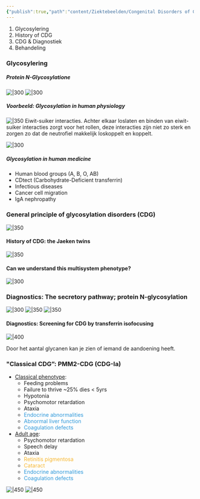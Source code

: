 ```yaml
---
{"publish":true,"path":"content/Ziektebeelden/Congenital Disorders of Glycosylation.md","permalink":"/content/ziektebeelden/congenital-disorders-of-glycosylation/","title":"Congenital Disorders of Glycosylation","tags":["Klinische_genetica","Ziektebeeld"]}
---
```




1. Glycosylering  
2. History of CDG  
3. CDG & Diagnostiek  
4. Behandeling


### Glycosylering

##### Protein N-Glycosylatione
![|300](https://i.imgur.com/oAststg.png)
![|300](https://i.imgur.com/wIMjWgN.png)

##### Voorbeeld: Glycosylation in human physiology
![|350](https://i.imgur.com/VsUuAou.png)
Eiwit-suiker interacties. Achter elkaar loslaten en binden van eiwit-suiker interacties zorgt voor het rollen, deze interacties zijn niet zo sterk en zorgen zo dat de neutrofiel makkelijk loskoppelt en koppelt.

![|300](https://i.imgur.com/Ypxok5Z.png)

##### Glycosylation in human medicine
- Human blood groups (A, B, O, AB)  
- CDtect (Carbohydrate-Deficient transferrin)  
- Infectious diseases  
- Cancer cell migration  
- IgA nephropathy  

### General principle of glycosylation disorders (CDG)
![|350](https://i.imgur.com/pXFOby7.png)

#### History of CDG: the Jaeken twins
![|350](https://i.imgur.com/7qjJFFe.png)



#### Can we understand this multisystem phenotype?
![|300](https://i.imgur.com/4CAppnS.png)

### Diagnostics: The secretory pathway; protein N-glycosylation
![|300](https://i.imgur.com/JThbk8H.png)
![|350](https://i.imgur.com/sJJkzl2.png)
![|350](https://i.imgur.com/e1yAvGB.png)


#### Diagnostics: Screening for CDG by transferrin isofocusing

![|400](https://i.imgur.com/DeXp8ZS.png)

Door het aantal glycanen kan je zien of iemand de aandoening heeft. 

### "Classical CDG”: PMM2-CDG (CDG-Ia)
- <u>Classical phenotype</u>:  
	- Feeding problems  
	- Failure to thrive  ~25% dies < 5yrs
	- Hypotonia  
	- Psychomotor retardation  
	- Ataxia  
	- <span style='color:#2d98da'>Endocrine abnormalities  </span>
	- <span style='color:#2d98da'>Abnormal liver function </span> 
	- <span style='color:#2d98da'>Coagulation defects</span>
- <u>Adult age</u>:  
	- Psychomotor retardation  
	- Speech delay  
	- Ataxia  
	- <span style='color:#f7b731'>Retinitis pigmentosa  </span>
	- <span style='color:#f7b731'>Cataract</span>  
	- <span style='color:#2d98da'>Endocrine abnormalities  </span>
	- <span style='color:#2d98da'>Coagulation defects</span>


![|450](https://i.imgur.com/fEk2803.png)
![|450](https://i.imgur.com/tLfThGM.png)
